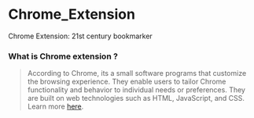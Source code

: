 # Chrome_Extension
Chrome Extension: 21st century bookmarker


### What is Chrome extension ?

> According to Chrome, its a small software programs that customize the browsing experience. They enable users to tailor Chrome functionality and behavior to individual needs or preferences. They are built on web technologies such as HTML, JavaScript, and CSS. Learn more [here](https://developer.chrome.com/extensions).


